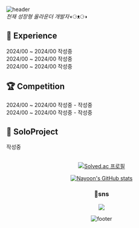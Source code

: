 <div>
  
![header](https://capsule-render.vercel.app/api?type=Waving&text=tluda's+GitHub&height=180&fontAlignY=40&color=timeGradient&fontColor=ffffff&fontSize=60)
<br />
*천재 성장형 올라운더 개발자*◖⚆ᴥ⚆◗
<br>
## 💼 Experience
2024/00 ~ 2024/00 작성중<br />
2024/00 ~ 2024/00 작성중<br />
2024/00 ~ 2024/00 작성중<br />
## :trophy: Competition
2024/00 ~ 2024/00 작성중 - 작성중 <br />
2024/00 ~ 2024/00 작성중 - 작성중
## :runner: SoloProject
작성중
<br />
<br />
<div align=center>

  [![Solved.ac
프로필](https://mazassumnida.wtf/api/v2/generate_badge?boj=danto7632)](https://solved.ac/danto7632)

[![Nayoon's GitHub stats](https://github-readme-stats.vercel.app/api?username=6yoon&theme=solarized-light)](https://github.com/6yoon/github-readme-stats)


### 💬sns
<a href = "https://www.instagram.com/6_6_sixx/"><img src="https://img.shields.io/badge/Instagram-acf1f2?style=round-square&logo=Instagram&logoColor=white"/></a>

![footer](https://capsule-render.vercel.app/api?type=waving&&color=0:acf1f2,100:f3eedc&height=130&section=footer&fontSize=90)
</div>

<!--[![Readme Card](https://github-readme-stats.vercel.app/api/pin/?username=6yoon&theme=solarized-light&repo=github-readme-stat)](https://github.com/anuraghazra/github-readme-stats)--!>


<!--
**Danto7632/Danto7632** is a ✨ _special_ ✨ repository because its `README.md` (this file) appears on your GitHub profile.
//
Here are some ideas to get you started:

- 🔭 I’m currently working on ...
- 🌱 I’m currently learning ...
- 👯 I’m looking to collaborate on ...
- 🤔 I’m looking for help with ...
- 💬 Ask me about ...
- 📫 How to reach me: ...
- 😄 Pronouns: ...
- ⚡ Fun fact: ...
-->
